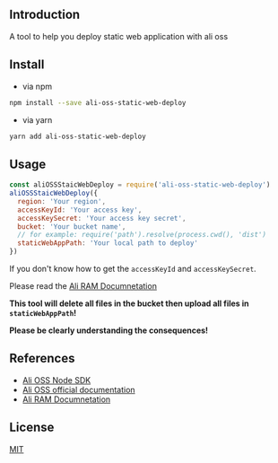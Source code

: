 
## Introduction

A tool to help you deploy static web application with ali oss

## Install

* via npm
```sh
npm install --save ali-oss-static-web-deploy
```
* via yarn

```sh
yarn add ali-oss-static-web-deploy
```


## Usage

```js
const aliOSSStaicWebDeploy = require('ali-oss-static-web-deploy')
aliOSSStaicWebDeploy({
  region: 'Your region',
  accessKeyId: 'Your access key',
  accessKeySecret: 'Your access key secret',
  bucket: 'Your bucket name',
  // for example: require('path').resolve(process.cwd(), 'dist')
  staticWebAppPath: 'Your local path to deploy'
})
```

If you don't know how to get the `accessKeyId` and `accessKeySecret`.

Please read the [Ali RAM Documnetation](https://help.aliyun.com/product/28625.html)

**This tool will delete all files in the bucket then upload all files in `staticWebAppPath`!**

**Please be clearly understanding the consequences!**

## References

* [Ali OSS Node SDK](https://github.com/ali-sdk/ali-oss)
* [Ali OSS official documentation](https://help.aliyun.com/product/31815.html)
* [Ali RAM Documnetation](https://help.aliyun.com/product/28625.html)

## License

[MIT](https://opensource.org/licenses/MIT)
